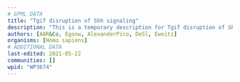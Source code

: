 ```yaml
---
# GPML DATA
title: "Tgif disruption of Shh signaling"
description: "This is a temporary description for Tgif disruption of Shh signaling"
authors: [AAR&Co, Egonw, AlexanderPico, DeSl, Eweitz]
organisms: [Homo sapiens]
# ADDITIONAL DATA
last-edited: 2021-05-22
communities: []
wpid: "WP3674"
---
```

